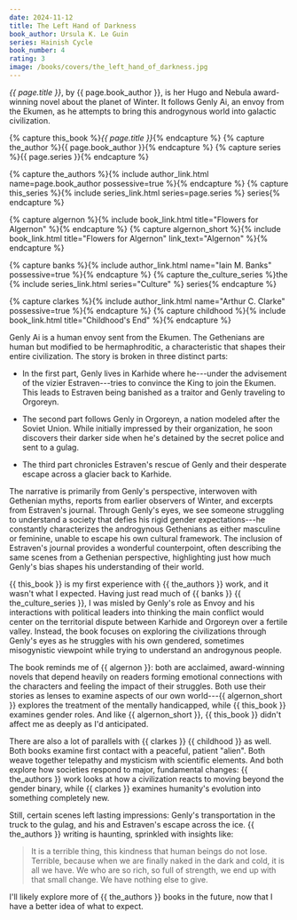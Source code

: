 ```yaml
---
date: 2024-11-12
title: The Left Hand of Darkness
book_author: Ursula K. Le Guin
series: Hainish Cycle
book_number: 4
rating: 3
image: /books/covers/the_left_hand_of_darkness.jpg
---
```


<cite class="book-title">{{ page.title }}</cite>, by <span
class="author-name">{{ page.book_author }}</span>, is her Hugo and Nebula
award-winning novel about the planet of Winter. It follows Genly Ai, an envoy
from the Ekumen, as he attempts to bring this androgynous world into galactic
civilization.

{% capture this_book %}<cite class="book-title">{{ page.title }}</cite>{% endcapture %}
{% capture the_author %}<span class="author-name">{{ page.book_author }}</span>{% endcapture %}
{% capture series %}<span class="book-series">{{ page.series }}</span>{% endcapture %}

{% capture the_authors %}{% include author_link.html name=page.book_author possessive=true %}{% endcapture %}
{% capture this_series %}{% include series_link.html series=page.series %} series{% endcapture %}

{% capture algernon %}{% include book_link.html title="Flowers for Algernon" %}{% endcapture %}
{% capture algernon_short %}{% include book_link.html title="Flowers for Algernon" link_text="Algernon" %}{% endcapture %}

{% capture banks %}{% include author_link.html name="Iain M. Banks" possessive=true %}{% endcapture %}
{% capture the_culture_series %}the {% include series_link.html series="Culture" %} series{% endcapture %}

{% capture clarkes %}{% include author_link.html name="Arthur C. Clarke" possessive=true %}{% endcapture %}
{% capture childhood %}{% include book_link.html title="Childhood's End" %}{% endcapture %}

Genly Ai is a human envoy sent from the Ekumen. The Gethenians are human but
modified to be hermaphroditic, a characteristic that shapes their entire
civilization. The story is broken in three distinct parts:

- In the first part, Genly lives in Karhide where he---under the advisement of
  the vizier Estraven---tries to convince the King to join the Ekumen. This
  leads to Estraven being banished as a traitor and Genly traveling to Orgoreyn.

- The second part follows Genly in Orgoreyn, a nation modeled after the
  Soviet Union. While initially impressed by their organization, he soon
  discovers their darker side when he's detained by the secret police and
  sent to a gulag.

- The third part chronicles Estraven's rescue of Genly and their desperate
  escape across a glacier back to Karhide.

The narrative is primarily from Genly's perspective, interwoven with Gethenian
myths, reports from earlier observers of Winter, and excerpts from Estraven's
journal. Through Genly's eyes, we see someone struggling to understand a
society that defies his rigid gender expectations---he constantly
characterizes the androgynous Gethenians as either masculine or feminine,
unable to escape his own cultural framework. The inclusion of Estraven's
journal provides a wonderful counterpoint, often describing the same scenes
from a Gethenian perspective, highlighting just how much Genly's bias shapes
his understanding of their world.

{{ this_book }} is my first experience with {{ the_authors }} work, and it
wasn't what I expected. Having just read much of {{ banks }} {{
the_culture_series }}, I was misled by Genly's role as Envoy and his
interactions with political leaders into thinking the main conflict would
center on the territorial dispute between Karhide and Orgoreyn over a fertile
valley. Instead, the book focuses on exploring the civilizations through
Genly's eyes as he struggles with his own gendered, sometimes misogynistic
viewpoint while trying to understand an androgynous people.

The book reminds me of {{ algernon }}: both are acclaimed, award-winning
novels that depend heavily on readers forming emotional connections with the
characters and feeling the impact of their struggles. Both use their stories
as lenses to examine aspects of our own world---{{ algernon_short }} explores
the treatment of the mentally handicapped, while {{ this_book }} examines
gender roles. And like {{ algernon_short }}, {{ this_book }} didn't affect me
as deeply as I'd anticipated.

There are also a lot of parallels with {{ clarkes }} {{ childhood }} as well.
Both books examine first contact with a peaceful, patient "alien". Both weave
together telepathy and mysticism with scientific elements. And both explore
how societies respond to major, fundamental changes: {{ the_authors }} work
looks at how a civilization reacts to moving beyond the gender binary, while
{{ clarkes }} examines humanity's evolution into something completely new.

Still, certain scenes left lasting impressions: Genly's transportation
in the truck to the gulag, and his and Estraven's escape across the ice. {{
the_authors }} writing is haunting, sprinkled with insights like:

> It is a terrible thing, this kindness that human beings do not lose.
> Terrible, because when we are finally naked in the dark and cold, it is all
> we have. We who are so rich, so full of strength, we end up with that small
> change. We have nothing else to give.

I'll likely explore more of {{ the_authors }} books in the future, now that I
have a better idea of what to expect.
